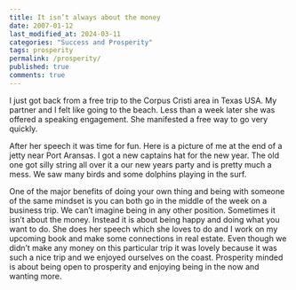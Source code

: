 ```yaml
---
title: It isn’t always about the money
date: 2007-01-12
last_modified_at: 2024-03-11
categories: "Success and Prosperity"
tags: prosperity
permalink: /prosperity/
published: true
comments: true
---
```

I just got back from a free trip to the Corpus Cristi area in Texas USA. My partner and I felt like going to the beach. Less than a week later she was offered a speaking engagement. She manifested a free way to go very quickly.
<!--more-->
After her speech it was time for fun. Here is a picture of me at the end of a jetty near Port Aransas. I got a new captains hat for the new year. The old one got silly string all over it a our new years party and is pretty much a mess. We saw many birds and some dolphins playing in the surf.

One of the major benefits of doing your own thing and being with someone of the same mindset is you can both go in the middle of the week on a business trip. We can’t imagine being in any other position. Sometimes it isn’t about the money. Instead it is about being happy and doing what you want to do. She does her speech which she loves to do and I work on my upcoming book and make some connections in real estate. Even though we didn’t make any money on this particular trip it was lovely because it was such a nice trip and we enjoyed ourselves on the coast. Prosperity minded is about being open to prosperity and enjoying being in the now and wanting more.